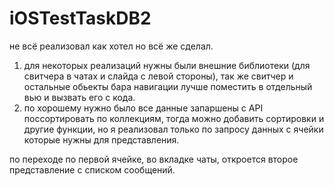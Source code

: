 # iOSTestTaskDB2
не всё реализовал как хотел но всё же сделал.
1. для некоторых реализаций нужны были внешние библиотеки (для свитчера в чатах и слайда с левой стороны), так же свитчер и остальные обьекты бара навигации лучше поместить в отдельный вью и вызвать его с кода.
2. по хорошему нужно было все данные запаршены с API поссортировать по коллекциям, тогда можно добавить сортировки и другие функции, но я реализовал только по запросу данных с ячейки которые нужны для представления.

по переходе по первой ячейке, во вкладке чаты, откроется второе представление с списком сообщений.
